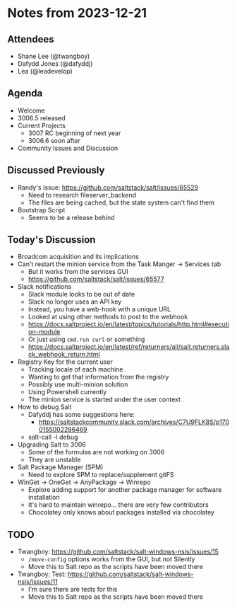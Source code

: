 # Notes from 2023-12-21

## Attendees
- Shane Lee (@twangboy)
- Dafydd Jones (@dafyddj)
- Lea (@leadevelop)

## Agenda
- Welcome
- 3006.5 released
- Current Projects
  - 3007 RC beginning of next year
  - 3006.6 soon after
- Community Issues and Discussion

## Discussed Previously
- Randy's Issue: https://github.com/saltstack/salt/issues/65529
  - Need to research fileserver_backend
  - The files are being cached, but the state system can't find them
- Bootstrap Script
  - Seems to be a release behind

## Today's Discussion
- Broadcom acquisition and its implications
- Can't restart the minion service from the Task Manger -> Services tab
  - But it works from the services GUI
  - https://github.com/saltstack/salt/issues/65577
- Slack notifications
  - Slack module looks to be out of date
  - Slack no longer uses an API key
  - Instead, you have a web-hook with a unique URL
  - Looked at using other methods to post to the webhook
  - https://docs.saltproject.io/en/latest/topics/tutorials/http.html#execution-module
  - Or just using `cmd.run curl` or something
  - https://docs.saltproject.io/en/latest/ref/returners/all/salt.returners.slack_webhook_return.html
- Registry Key for the current user
  - Tracking locale of each machine
  - Wanting to get that information from the registry
  - Possibly use multi-minion solution
  - Using Powershell currently
  - The minion service is started under the user context
- How to debug Salt
  - Dafyddj has some suggestions here:
    - https://saltstackcommunity.slack.com/archives/C7U9FLK8S/p1700155002286469
  - salt-call -l debug
- Upgrading Salt to 3006
  - Some of the formulas are not working on 3006
  - They are unstable
- Salt Package Manager (SPM)
  - Need to explore SPM to replace/supplement gitFS
- WinGet -> OneGet -> AnyPackage -> Winrepo
  - Explore adding support for another package manager for software installation
  - It's hard to maintain winrepo... there are very few contributors
  - Chocolatey only knows about packages installed via chocolatey

## TODO
- Twangboy: https://github.com/saltstack/salt-windows-nsis/issues/15
  - `/move-config` options works from the GUI, but not Silently
  - Move this to Salt repo as the scripts have been moved there
- Twangboy: Test: https://github.com/saltstack/salt-windows-nsis/issues/11
  - I'm sure there are tests for this
  - Move this to Salt repo as the scripts have been moved there
